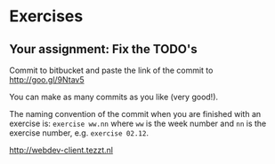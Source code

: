 Exercises
=========

Your assignment: Fix the TODO's
---


Commit to bitbucket and paste the link of the commit to http://goo.gl/9Ntav5

You can make as many commits as you like (very good!).

The naming convention of the commit when you are finished with an exercise is: `exercise ww.nn` where `ww` is the week number and `nn` is the exercise number, e.g. `exercise 02.12`.


http://webdev-client.tezzt.nl
